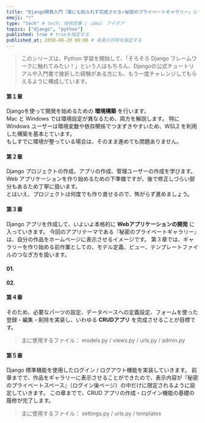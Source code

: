 ```yaml
---
title: "Django開発入門『誰にも知られず完成させる⭐️秘密のプライベートギャラリー』シリーズ説明"
emoji: "♈️"
type: "tech" # tech: 技術記事 / idea: アイデア
topics: ["django", "python"]
published: true # trueを指定する
published_at: 2050-08-20 00:00 # 未来の日時を指定する
---
```


> このシリーズは、Python 学習を開始して、「そろそろ Django フレームワークに触れてみたい！」という人はもちろん、Djangoの公式チュートリアルや入門書で挫折した経験がある方にも、もう一度チャレンジしてもらえるように構成しています。

#### 第１章
Djangoを使って開発を始めるための **環境構築** を行います。  
Mac と Windows では環境設定が異なるため、両方を解説します。
特に Windows ユーザーは環境変数や依存関係でつまずきやすいため、WSL2 を利用した構築を基本とています。  
もしすでに環境が整っている場合は、そのまま進めても問題ありません。

#### 第２章
Django プロジェクトの作成、アプリの作成、管理ユーザーの作成を学びます。  
Web アプリケーションを作り始めるための下準備ですが、後で修正しづらい部分もあるため丁寧に扱います。  
とはいえ、プロジェクトは何度でも作り直せるので、怖がらず進めましょう。  

#### 第３章
Django アプリを作成して、いよいよ本格的に **Webアプリケーションの開発** に入っていきます。
今回のアプリテーマである『秘密のプライベートギャラリー』は、自分の作品をホームページに表示させるイメージです。
第３章では、ギャラリーを作り始める前作業としての、モデル定義、ビュー、テンプレートファイルのつなぎ方を扱います。
#### 01.
#### 02.

#### 第４章
そのため、必要なパーツの設定、データベースへの定義設定、フォームを使った登録・編集・削除を実装し、いわゆる **CRUDアプリ** を完成させることが目標です。  
> 主に使用するファイル：
> models.py / views.py / urls.py / admin.py


#### 第５章
Django 標準機能を使用したログイン / ログアウト機能を実装していきます。
前章までで、作品をギャラリーに表示させることができたので、表示内容が『秘密のプライベートスペース』（ログイン後ページ）の中だけに限定されるように設定していきます。
この章までで、CRUD アプリの作成・ログイン機能の基礎の履修が完了します。
> 主に使用するファイル：
> settings.py / urls.py / templates

